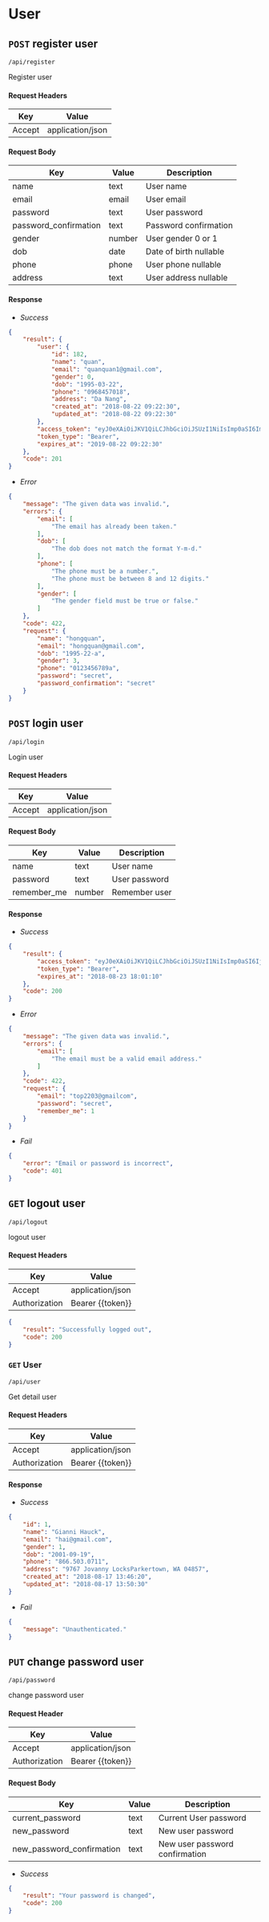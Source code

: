 # User
## `POST` register user
```
/api/register
```
Register user
#### Request Headers
| Key | Value |
|---|---|
|Accept|application/json
#### Request Body
| Key | Value | Description
|---|---|---|
|name|text| User name|
|email|email|User email|
|password|text|User password|
|password_confirmation|text|Password confirmation|
|gender|number|User gender 0 or 1|
|dob|date| Date of birth nullable|
|phone|phone| User phone nullable|
|address|text| User address nullable|

#### Response
* _Success_
```json
{
    "result": {
        "user": {
            "id": 182,
            "name": "quan",
            "email": "quanquan1@gmail.com",
            "gender": 0,
            "dob": "1995-03-22",
            "phone": "0968457018",
            "address": "Da Nang",
            "created_at": "2018-08-22 09:22:30",
            "updated_at": "2018-08-22 09:22:30"
        },
        "access_token": "eyJ0eXAiOiJKV1QiLCJhbGciOiJSUzI1NiIsImp0aSI6ImYxYjRhYjNmYTVjOWNhMWYwM2JhMjNmN2UyNzQ4MzM1YWYxYTM4MmIzNjVlM2U5Y2ExMmMwZmMxZDc2NzY2NjU4ZDViZTVjOThiNmU1NGIzIn0.eyJhdWQiOiIxIiwianRpIjoiZjFiNGFiM2ZhNWM5Y2ExZjAzYmEyM2Y3ZTI3NDgzMzVhZjFhMzgyYjM2NWUzZTljYTEyYzBmYzFkNzY3NjY2NThkNWJlNWM5OGI2ZTU0YjMiLCJpYXQiOjE1MzQ5MDQ1NTAsIm5iZiI6MTUzNDkwNDU1MCwiZXhwIjoxNTY2NDQwNTUwLCJzdWIiOiIxODIiLCJzY29wZXMiOltdfQ.A61I8qm961bPKDVcLxEy9MIEYcx3rScFV2joTTbkHFxaBy8RNMD2Ot78cmQrdOXmiNt6A_BJU3bO9qKUKjbXidbkljOceDBVS-tDA__yS-xCzG78VvD1b18_Uo7U3Q256T9QALMmmQW7_85HE8xb-_idyXyT-fIo0OSdluVtVD20MrjmRuTjALEvN_nAIcA7S8yeWMY78hrzcgWVaw1rXdawLwLAQB6eZX9jOVcgahzry1JBqEIRN36SUc0v3NH0yAAklYdfHDZceyG25NMzQcL_zVZpUbO7Fi13B3qsumEabw83SuHjEStIc21DptB5emdYwmSRYBgKwxYoaflClJSYZRPmDuqmdpGzb6UKS3MB1lAVDLDHfj7wyWIC0pWgSHK7WUmX1KBY5XwS5UZTHVlndBeNhNZDurZ6IlkPBf2iO9jCbVtGlqb7Uq2cUXug4BsUuW0vz8RhtGSSJzP3XQc5-4Igej_ILvTGST2tbV8tZqmn0C-mqL1-U8a-MbU-YOKRT3Psc3TYYOuiZeCCPv07OukJiWiNB5seQAl9dE8hDpzEXJR60iF_KLd_moe3QcQHNycKD-LhOqHzyYR9VslasGiRz1wDxOM41rWnUUzQzHjd498DKUao_054dKImcb_i4urDVLkwAB1ozeQY4PT881GkRcQlVbrlsG-ydLg",
        "token_type": "Bearer",
        "expires_at": "2019-08-22 09:22:30"
    },
    "code": 201
}
```
* _Error_
``` json
{
    "message": "The given data was invalid.",
    "errors": {
        "email": [
            "The email has already been taken."
        ],
        "dob": [
            "The dob does not match the format Y-m-d."
        ],
        "phone": [
            "The phone must be a number.",
            "The phone must be between 8 and 12 digits."
        ],
        "gender": [
            "The gender field must be true or false."
        ]
    },
    "code": 422,
    "request": {
        "name": "hongquan",
        "email": "hongquan@gmail.com",
        "dob": "1995-22-a",
        "gender": 3,
        "phone": "0123456789a",
        "password": "secret",
        "password_confirmation": "secret"
    }
}
```

## `POST` login user
```
/api/login
```
Login user
#### Request Headers
| Key | Value |
|---|---|
|Accept|application/json
#### Request Body
| Key | Value | Description
|---|---|---|
|name|text| User name|
|password|text|User password|
|remember_me|number|Remember user|
#### Response
* _Success_
```json
{
    "result": {
        "access_token": "eyJ0eXAiOiJKV1QiLCJhbGciOiJSUzI1NiIsImp0aSI6IjQxNzk4MmIxNzRlNjgyMjNlM2ZhNjA3ZmVhMzE4OWNiN2FiMTk0ZjBkZWFlNzFhMDEzNDk5ZTAxNTRkY2Q3ODQzZTg3Njc1MzFkMDE4NDY2In0.eyJhdWQiOiIxIiwianRpIjoiNDE3OTgyYjE3NGU2ODIyM2UzZmE2MDdmZWEzMTg5Y2I3YWIxOTRmMGRlYWU3MWEwMTM0OTllMDE1NGRjZDc4NDNlODc2NzUzMWQwMTg0NjYiLCJpYXQiOjE1MzQ0MTcyNzAsIm5iZiI6MTUzNDQxNzI3MCwiZXhwIjoxNTY1OTUzMjcwLCJzdWIiOiIzIiwic2NvcGVzIjpbXX0.xGW27br7z38_Pi8Gb2Bny-mulBGpIoPbFud_vFR6RdmF3mXKTkqDhA6uxtASv3jMCYTkJUoRp5XLJX2JV417sY5PPyx-w-RZuT-W6q272C7sJysGd7mICbLJ-ITEilHBk7du7tSqjQSNRkTLubkl6caQNw3YV_IQFx4r0CfYYRxyNFJSSmLsWM2HLGhJ-ckhi_zqwS-6aCCDf-GudxdAqM39HmpG0RyytkuOh9fAtNrxqI_Q887qQU3gqZj65djA-dP2F06Bckt5N6QYxffmYP_Vc9dRnVu3sFAPMcMIX0DZqFo91QEByX_CkJp4J1eSBZx8hrPUT0CFPd-CN-ZfofSTOYfSXC_RO8DG37_72b9zU4679WQ5JhQu3FcCZzbwf05rmG-bieftxPSLr5oYJAfSzPyLfeDMpS8dHXkK-zZZ-he7HFsBF8Dh8eIWrKdHn_5EqnYr3D0vWffr2qXbgOJ-GN519yKueI3TP_eZHaxRFFmJxIpO1w77Y0Hyl-MwVILY_MQKzHQWorQI6aXXczdRY7hhgQ4CHnRTTeuDrupYhShnEgH30PKW0mj_QPC9G9aY1uzRnK1iGO9D456LOH1TY0gxrNuSnvrC6REOvLe25IpiH5AWOfvLEZ6zmH0AJFsa7F5-Pj-auEdewL9jCjx6TxuoDq5B52wVHFbbGJY",
        "token_type": "Bearer",
        "expires_at": "2018-08-23 18:01:10"
    },
    "code": 200
}
```
* _Error_
``` json
{
    "message": "The given data was invalid.",
    "errors": {
        "email": [
            "The email must be a valid email address."
        ]
    },
    "code": 422,
    "request": {
        "email": "top2203@gmailcom",
        "password": "secret",
        "remember_me": 1
    }
}
```
* _Fail_
``` json
{
    "error": "Email or password is incorrect",
    "code": 401
}
```
## `GET` logout user
```
/api/logout
```
logout user
#### Request Headers
| Key | Value |
|---|---|
|Accept|application/json
|Authorization|Bearer {{token}}
```json
{
    "result": "Successfully logged out",
    "code": 200
}
```

### `GET` User
```
/api/user
```
Get detail user

#### Request Headers
| Key | Value |
|---|---|
|Accept|application/json
|Authorization|Bearer {{token}}

#### Response
* _Success_
```json
{
    "id": 1,
    "name": "Gianni Hauck",
    "email": "hai@gmail.com",
    "gender": 1,
    "dob": "2001-09-19",
    "phone": "866.503.0711",
    "address": "9767 Jovanny LocksParkertown, WA 04857",
    "created_at": "2018-08-17 13:46:20",
    "updated_at": "2018-08-17 13:50:30"
}
```
* _Fail_
```json
{
    "message": "Unauthenticated."
}
```
## `PUT` change password user
```
/api/password
```
change password user
#### Request Header
| Key | Value |
| --- | --- |
| Accept | application/json |
| Authorization | Bearer {{token}} |
#### Request Body
| Key | Value | Description
|---|---|---|
|current_password|text| Current User password|
|new_password|text| New user password|
|new_password_confirmation|text| New user password confirmation|
* _Success_
```json
{
    "result": "Your password is changed",
    "code": 200
}
```
